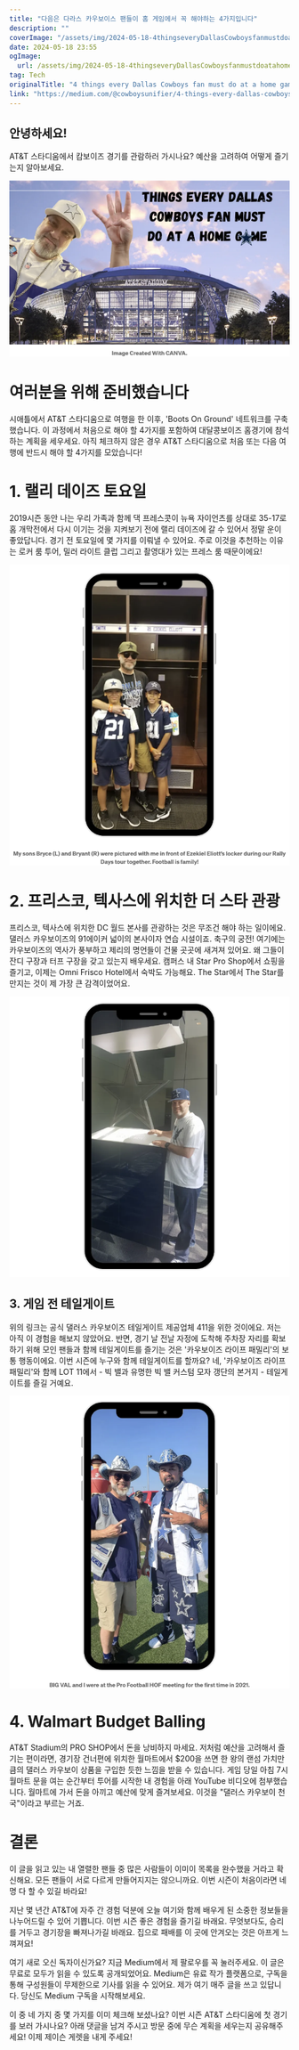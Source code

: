 ```yaml
---
title: "다음은 다라스 카우보이스 팬들이 홈 게임에서 꼭 해야하는 4가지입니다"
description: ""
coverImage: "/assets/img/2024-05-18-4thingseveryDallasCowboysfanmustdoatahomegame_0.png"
date: 2024-05-18 23:55
ogImage: 
  url: /assets/img/2024-05-18-4thingseveryDallasCowboysfanmustdoatahomegame_0.png
tag: Tech
originalTitle: "4 things every Dallas Cowboys fan must do at a home game"
link: "https://medium.com/@cowboysunifier/4-things-every-dallas-cowboys-fan-must-do-at-a-home-game-678760f848cd"
---
```



## 안녕하세요!

AT&T 스타디움에서 캄보이즈 경기를 관람하러 가시나요? 예산을 고려하여 어떻게 즐기는지 알아보세요.

![이미지](/assets/img/2024-05-18-4thingseveryDallasCowboysfanmustdoatahomegame_0.png)

# 여러분을 위해 준비했습니다

시애틀에서 AT&T 스타디움으로 여행을 한 이후, 'Boots On Ground' 네트워크를 구축했습니다. 이 과정에서 처음으로 해야 할 4가지를 포함하여 대달콩보이즈 홈경기에 참석하는 계획을 세우세요. 아직 체크하지 않은 경우 AT&T 스타디움으로 처음 또는 다음 여행에 반드시 해야 할 4가지를 모았습니다!

<div class="content-ad"></div>

# 1. 랠리 데이즈 토요일

2019시즌 동안 나는 우리 가족과 함께 댁 프레스콧이 뉴욕 자이언츠를 상대로 35-17로 홈 개막전에서 다시 이기는 것을 지켜보기 전에 랠리 데이즈에 갈 수 있어서 정말 운이 좋았답니다. 경기 전 토요일에 몇 가지를 이뤄낼 수 있어요. 주로 이것을 추천하는 이유는 로커 룸 투어, 밀러 라이트 클럽 그리고 촬영대가 있는 프레스 룸 때문이에요!

![Image](/assets/img/2024-05-18-4thingseveryDallasCowboysfanmustdoatahomegame_1.png)

# 2. 프리스코, 텍사스에 위치한 더 스타 관광

<div class="content-ad"></div>

프리스코, 텍사스에 위치한 DC 월드 본사를 관광하는 것은 무조건 해야 하는 일이에요. 댈러스 카우보이즈의 91에이커 넓이의 본사이자 연습 시설이죠. 축구의 궁전! 여기에는 카우보이즈의 역사가 풍부하고 제리의 명언들이 건물 곳곳에 새겨져 있어요. 왜 그들이 잔디 구장과 터프 구장을 갖고 있는지 배우세요. 캠퍼스 내 Star Pro Shop에서 쇼핑을 즐기고, 이제는 Omni Frisco Hotel에서 숙박도 가능해요. The Star에서 The Star를 만지는 것이 제 가장 큰 감격이었어요.

![link](/assets/img/2024-05-18-4thingseveryDallasCowboysfanmustdoatahomegame_2.png)

## 3. 게임 전 테일게이트

위의 링크는 공식 댈러스 카우보이즈 테일게이트 제공업체 411을 위한 것이에요. 저는 아직 이 경험을 해보지 않았어요. 반면, 경기 날 전날 자정에 도착해 주차장 자리를 확보하기 위해 모인 팬들과 함께 테일게이트를 즐기는 것은 '카우보이즈 라이프 패밀리'의 보통 행동이에요. 이번 시즌에 누구와 함께 테일게이트를 할까요? 네, '카우보이즈 라이프 패밀리'와 함께 LOT 11에서 - 빅 밸과 유명한 빅 밸 커스텀 모자 갱단의 본거지 - 테일게이트를 즐길 거예요.

<div class="content-ad"></div>

<img src="/assets/img/2024-05-18-4thingseveryDallasCowboysfanmustdoatahomegame_3.png" />

# 4. Walmart Budget Balling

AT&T Stadium의 PRO SHOP에서 돈을 낭비하지 마세요. 저처럼 예산을 고려해서 즐기는 편이라면, 경기장 건너편에 위치한 월마트에서 $200을 쓰면 한 왕의 랜섬 가치만큼의 댈러스 카우보이 상품을 구입한 듯한 느낌을 받을 수 있습니다. 게임 당일 아침 7시 월마트 문을 여는 순간부터 투어를 시작한 내 경험을 아래 YouTube 비디오에 첨부했습니다. 월마트에 가서 돈을 아끼고 예산에 맞게 즐겨보세요. 이것을 "댈러스 카우보이 천국"이라고 부르는 거죠.

# 결론

<div class="content-ad"></div>

이 글을 읽고 있는 내 열렬한 팬들 중 많은 사람들이 이미이 목록을 완수했을 거라고 확신해요. 모든 팬들이 서로 다르게 만들어지지는 않으니까요. 이번 시즌이 처음이라면 네 명 다 할 수 있길 바라요!

지난 몇 년간 AT&T에 자주 간 경험 덕분에 오늘 여기와 함께 배우게 된 소중한 정보들을 나누어드릴 수 있어 기쁩니다. 이번 시즌 좋은 경험을 즐기길 바래요. 무엇보다도, 승리를 거두고 경기장을 빠져나가길 바래요. 집으로 패배를 이 곳에 안겨오는 것은 아프게 느껴져요!

여기 새로 오신 독자이신가요? 지금 Medium에서 제 팔로우를 꼭 눌러주세요. 이 글은 무료로 모두가 읽을 수 있도록 공개되었어요. Medium은 유료 작가 플랫폼으로, 구독을 통해 구성원들이 무제한으로 기사를 읽을 수 있어요. 제가 여기 매주 글을 쓰고 있답니다. 당신도 Medium 구독을 시작해보세요.

이 중 네 가지 중 몇 가지를 이미 체크해 보셨나요? 이번 시즌 AT&T 스타디움에 첫 경기를 보러 가시나요? 아래 댓글을 남겨 주시고 방문 중에 무슨 계획을 세우는지 공유해주세요! 이제 제이슨 게렛을 내게 주세요!